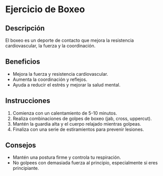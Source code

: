 # Ejercicio de Boxeo

## Descripción
El boxeo es un deporte de contacto que mejora la resistencia cardiovascular, la fuerza y la coordinación.

## Beneficios
- Mejora la fuerza y resistencia cardiovascular.
- Aumenta la coordinación y reflejos.
- Ayuda a reducir el estrés y mejorar la salud mental.

## Instrucciones
1. Comienza con un calentamiento de 5-10 minutos.
2. Realiza combinaciones de golpes de boxeo (jab, cross, uppercut).
3. Mantén la guardia alta y el cuerpo relajado mientras golpeas.
4. Finaliza con una serie de estiramientos para prevenir lesiones.

## Consejos
- Mantén una postura firme y controla tu respiración.
- No golpees con demasiada fuerza al principio, especialmente si eres principiante.
